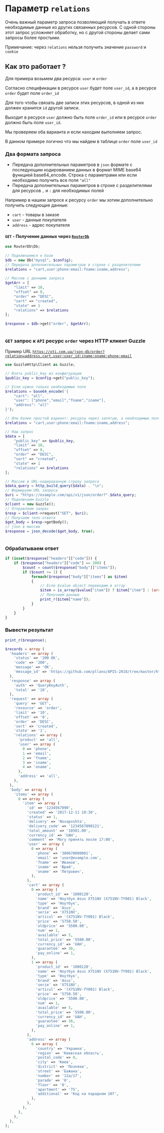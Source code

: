 # Параметр `relations`
Очень важный параметр запроса позволяющий получать в ответе необходимые данные из других связанных ресурсов. С одной стороны этот запрос усложняет обработку, но с другой стороны делает сами запросы более простыми.

Примечание: через `relations` нельзя получить значение `password` и `cookie`

## Как это работает ?
Для примера возьмем два ресурса: `user` и `order`

Согласно спецификации в ресурсе `user` будет поле `user_id`, а в ресурсе `order` будет поле `order_id`

Для того чтобы связать две записи этих ресурсов, в одной из них должен хранится `id` другой записи.

Выходит в ресурсе `user` должно быть поле `order_id` или в ресурсе `order` должно быть поле `user_id`.

Мы проверяем оба варианта и если находим выполняем запрос.

В данном примере логично что мы найдем в таблице `order` поле `user_id`


### Два формата запроса
- Передача дополнительных параметров в `json` формате с последующим кодированием данных в формат MIME base64 функцией base64_encode. Строка с параметрами или если необходимо получить все поля  `"all"`
- Передача дополнительных параметров в строке с разделителями для ресурсов `,` и `:` для необходимых полей 

Например в нашем запросе к ресурсу `order` мы хотим дополнительно получить следующие данные: 
- `cart` - товары в заказе
- `user` - данные покупателя
- `address` - адрес покупателя

#### `GET` - Получение данных через [`RouterDb`](https://github.com/pllano/router-db)
```php
use RouterDb\Db;
 
// Подключаемся к базе
$db = new Db("mysql", $config);
// Передача дополнительных параметров в строке с разделителями
$relations = "cart,user:phone:email:fname:iname,address";
 
// Массив с данными запроса
$getArr = [
    "limit" => 10,
    "offset" => 0,
    "order" => "DESC",
    "sort" => "created",
    "state" => 1
    "relations" => $relations
];
 
$response = $db->get("order", $getArr);
 
```
### `GET` запрос к `API` ресурс `order` через HTTP клиент Guzzle
Пример URL [`https://xti.com.ua/json-db/order?relation=address,cart,user:user_id:iname:oname:phone:email`](https://xti.com.ua/json-db/order?relation=address,cart,user:user_id:iname:oname:phone:email)
``` php
use GuzzleHttp\Client as Guzzle;

// Взять public_key из конфигурации
$public_key = $config->get("public_key");

// Если нужно только необходимые поля
$relations = base64_encode('{
    "cart": "all",
    "user": ["phone","email","fname","iname"],
    "address": "all"
}');

// Или более простой вариант: ресурсы через запятую, а необходимые поля через двоеточие
$relations = "cart,user:phone:email:fname:iname,address";

// Наш запрос
$data = [
    "public_key" => $public_key,
    "limit" => 10,
    "offset" => 0,
    "order" => "DESC",
    "sort" => "created",
    "state" => 1
    "relations" => $relations
];

// Массив в URL-кодированную строку запроса
$data_query = http_build_query($data) . "\n";
// Формируем URL запроса
$uri = "https://example.com/api/v1/json/order?".$data_query;
// Подключаем Guzzle
$client = new Guzzle();
// Отправляем запрос
$resp = $client->request("GET", $uri);
// Получаем тело ответа
$get_body = $resp->getBody();
// json в массив
$response = json_decode($get_body, true);
 
```
### Обрабатываем ответ
``` php
if (isset($response["headers"]["code"])) {
    if ($response["headers"]["code"] == 200) {
        $count = count($response["body"]["items"]);
        if ($count >= 1) {
            foreach($response["body"]["items"] as $item)
            {
                // Если $value object переводим в array
                $item = is_array($value["item"]) ? $item["item"] : (array)$value["item"];
                // Получаем данные
                print_r($item["name"]);
            }
        }
    }
}
```
### Вывести результат
``` php
print_r($response);
```
```php
$records = array (
  'headers' => array (
    'status' => '200 OK',
    'code' => '200',
    'message' => 'OK',
    'message_id' => 'https://github.com/pllano/APIS-2018/tree/master/http-codes/200.md',
  ),
  'response' => array (
    'auth' => 'QueryKeyAuth',
    'total' => '10',
  ),
  'request' => array (
    'query' => 'GET',
    'resource' => 'order',
    'limit' => '10',
    'offset' => '0',
    'order' => 'DESC',
    'sort' => 'created',
    'state' => '1',
    'relations' => array (
      'product' => 'all',
      'user' => array (
        0 => 'phone',
        1 => 'email',
        2 => 'fname',
        3 => 'iname',
        4 => 'oname',
      ),
      'address' => 'all',
    ),
  ),
  'body' => array (
    'items' => array (
      0 => array (
        'item' => array (
          'id' => '1234567890',
          'created' => '2017-12-11 10:30',
          'status' => 1,
          'delivery' => 'Novaposhta',
          'delivery_code' => '1234567890121',
          'total_amount' => '10501.00',
          'currency_id' => 'UAH',
          'comment' => 'Могу принять после 17:00',
          'user' => array (
            0 => array (
              'phone' => '380670000001',
              'email' => 'user@example.com',
              'fname' => 'Иванов',
              'iname' => 'Юрий',
              'oname' => 'Петрович',
            ),
          ),
          'cart' => array (
            0 => array (
              'product_id' => '1000120',
              'name' => 'Ноутбук Asus X751NV (X751NV-TY001) Black',
              'type' => 'Ноутбук',
              'brand' => 'Asus',
              'serie' => 'X751NV',
              'articul' => '(X751NV-TY001) Black',
              'price' => '5750.50',
              'oldprice' => '5500.00',
              'num' => 1,
              'available' => 5,
              'total_price' => '5500.00',
              'currency_id' => 'UAH',
              'guarantee' => 36,
              'pay_online' => 1,
            ),
            1 => array (
              'product_id' => '1000120',
              'name' => 'Ноутбук Asus X751NV (X751NV-TY001) Black',
              'type' => 'Ноутбук',
              'brand' => 'Asus',
              'serie' => 'X751NV',
              'articul' => '(X751NV-TY001) Black',
              'price' => '5750.50',
              'oldprice' => '5500.00',
              'num' => 1,
              'available' => 5,
              'total_price' => '5500.00',
              'currency_id' => 'UAH',
              'guarantee' => 36,
              'pay_online' => 1,
            ),
          ),
          'address' => array (
            0 => array (
              'country' => 'Украина',
              'region' => 'Киевская область',
              'postal_code' => 0,
              'city' => 'Киев',
              'district' => 'Позняки',
              'street' => 'Бажана',
              'number' => '12а/17',
              'parade' => '0',
              'floor' => '0',
              'apartment' => '75',
              'additional' => 'Код на парадном 107',
            ),
          ),
        ),
      ),
    ),
  ),
);
```

